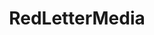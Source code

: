 ---
title: RedLetterMedia
crosslinks:
- moviescirclejerk
- movies
- StarWars
- gatekeeping
- ShitRedditSays
- DC_Cinematic
- AskReddit
- JonTron
- moviedicks
- startrek
- FanTheories
- nfffffffluuuuuuuuuuuu
- PrequelMemes
- criterion
- YMS
- HailCorporate
- flicks
- itsaunixsystem
---